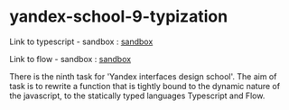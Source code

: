 # yandex-school-9-typization

Link to typescript - sandbox : [sandbox](https://www.typescriptlang.org/play/index.html#src=namespace%20ObjectMethods%20%7B%0D%0A%20%20export%20const%20hasOwnProperty%3A(key%3Astring)%20%3D%3E%20boolean%20%3D%20Object.prototype.hasOwnProperty%3B%0D%0A%20%20export%20const%20toString%3A(obj%3Aany)%20%3D%3E%20string%20%3D%20Object.prototype.toString%3B%0D%0A%7D%0D%0A%0D%0A%0D%0Ainterface%20IObjectStringKey%20%7B%0D%0A%20%20%5Bkey%3A%20string%5D%3A%20any%0D%0A%7D%0D%0A%0D%0A%2F**%0D%0A%20*%20%D0%9F%D1%80%D0%BE%D0%B2%D0%B5%D1%80%D1%8F%D0%B5%D1%82%2C%20%D1%87%D1%82%D0%BE%20%D0%BF%D0%B5%D1%80%D0%B5%D0%B4%D0%B0%D0%BD%D0%BD%D1%8B%D0%B9%20%D0%BE%D0%B1%D1%8A%D0%B5%D0%BA%D1%82%20%D1%8F%D0%B2%D0%BB%D1%8F%D0%B5%D1%82%D1%81%D1%8F%20%22%D0%BF%D0%BB%D0%BE%D1%81%D0%BA%D0%B8%D0%BC%22%20(%D1%82.%D0%B5.%20%D1%81%D0%BE%D0%B7%D0%B4%D0%B0%D0%BD%D0%BD%D1%8B%D0%BC%20%D1%81%20%D0%BF%D0%BE%D0%BC%D0%BE%D1%89%D1%8C%D1%8E%20%22%7B%7D%22%0D%0A%20*%20%D0%B8%D0%BB%D0%B8%20%22new%20object%22).%0D%0A%20*%2F%0D%0Afunction%20isPlainObject(obj%3A%20any)%20%7B%0D%0A%20%20if%20(ObjectMethods.toString.call(obj)%20!%3D%3D%20'%5Bobject%20Object%5D')%20%7B%0D%0A%20%20%20%20return%20false%3B%0D%0A%20%20%7D%0D%0A%20%20const%20prototype%3A%20Object%20%3D%20Object.getPrototypeOf(obj)%3B%0D%0A%20%20return%20prototype%20%3D%3D%3D%20null%20%7C%7C%0D%0A%20%20%20%20prototype%20%3D%3D%3D%20Object.prototype%3B%0D%0A%7D%0D%0A%0D%0A%2F**%0D%0A%20*%20%D0%9A%D0%BE%D0%BF%D0%B8%D1%80%D1%83%D0%B5%D1%82%20%D0%BF%D0%B5%D1%80%D0%B5%D1%87%D0%B8%D1%81%D0%BB%D0%B8%D0%BC%D1%8B%D0%B5%20%D1%81%D0%B2%D0%BE%D0%B9%D1%81%D1%82%D0%B2%D0%B0%20%D0%BE%D0%B4%D0%BD%D0%BE%D0%B3%D0%BE%20%D0%B8%D0%BB%D0%B8%20%D0%BD%D0%B5%D1%81%D0%BA%D0%BE%D0%BB%D1%8C%D0%BA%D0%B8%D1%85%20%D0%BE%D0%B1%D1%8A%D0%B5%D0%BA%D1%82%D0%BE%D0%B2%20%D0%B2%20%D1%86%D0%B5%D0%BB%D0%B5%D0%B2%D0%BE%D0%B9%20%D0%BE%D0%B1%D1%8A%D0%B5%D0%BA%D1%82.%0D%0A%20*%2F%0D%0Afunction%20extend(deep%3A%20boolean%2C%20target%3A%20IObjectStringKey%2C%20...sources%3A%20IObjectStringKey%5B%5D)%3A%20IObjectStringKey%3B%0D%0Afunction%20extend(target%3A%20IObjectStringKey%2C%20...sources%3A%20IObjectStringKey%5B%5D)%3A%20IObjectStringKey%3B%0D%0A%0D%0Afunction%20extend(deepOrTarget%3A%20any%2C%20targetOrFirstSource%3A%20IObjectStringKey%2C%20...restSources%3A%20IObjectStringKey%5B%5D%20)%3A%20IObjectStringKey%20%7B%0D%0A%20%20let%20deep%3A%20Boolean%3B%0D%0A%20%20let%20target%3A%20IObjectStringKey%3B%0D%0A%20%20let%20sources%3A%20IObjectStringKey%5B%5D%3B%0D%0A%20%20if%20(typeof%20deepOrTarget%20%3D%3D%3D%20'boolean')%20%7B%0D%0A%20%20%20%20deep%20%3D%20deepOrTarget%3B%0D%0A%20%20%20%20target%20%3D%20targetOrFirstSource%3B%0D%0A%20%20%20%20sources%20%3D%20restSources%3B%0D%0A%20%20%7D%20else%20%7B%0D%0A%20%20%20%20deep%20%3D%20false%3B%0D%0A%20%20%20%20target%20%3D%20deepOrTarget%3B%0D%0A%20%20%20%20sources%20%3D%20%5BtargetOrFirstSource%2C%20...restSources%5D%3B%0D%0A%20%20%7D%0D%0A%0D%0A%20%20for%20(let%20i%20%3D%200%3B%20i%20%3C%20sources.length%3B%20i%2B%2B)%20%7B%0D%0A%20%20%20%20const%20source%3A%20IObjectStringKey%20%3D%20sources%5Bi%5D%3B%0D%0A%20%20%20%20%0D%0A%20%20%20%20for%20(const%20key%20in%20source)%20%7B%0D%0A%20%20%20%20%20%20if%20(ObjectMethods.hasOwnProperty.call(source%2C%20key))%20%7B%0D%0A%20%20%20%20%20%20%20%20const%20val%3Aany%20%3D%20source%5Bkey%5D%3B%0D%0A%20%20%20%20%20%20%20%20const%20isArray%3Aboolean%20%3D%20val%20%26%26%20Array.isArray(val)%3B%0D%0A%20%20%20%20%20%20%20%20const%20isValPlainObject%3Aboolean%20%3D%20isPlainObject(val)%3B%0D%0A%20%20%20%20%20%20%20%20%0D%0A%20%20%20%20%20%20%20%20if%20(deep%20%26%26%20val%20%26%26%20(isValPlainObject%20%7C%7C%20isArray))%20%7B%0D%0A%20%20%20%20%20%20%20%20%20%20let%20clone%3Aobject%3B%0D%0A%20%20%20%20%20%20%20%20%20%20const%20src%3Aany%20%3D%20target%5Bkey%5D%3B%0D%0A%20%20%20%20%20%20%20%20%20%20if%20(isArray)%20%7B%0D%0A%20%20%20%20%20%20%20%20%20%20%20%20clone%20%3D%20src%20%26%26%20Array.isArray(src)%20%3F%20src%20%3A%20%5B%5D%3B%0D%0A%20%20%20%20%20%20%20%20%20%20%7D%20else%20%7B%0D%0A%20%20%20%20%20%20%20%20%20%20%20%20clone%20%3D%20src%20%26%26%20isPlainObject(src)%20%3F%20src%20%3A%20%7B%7D%3B%0D%0A%20%20%20%20%20%20%20%20%20%20%7D%0D%0A%20%20%20%20%20%20%20%20%20%20target%5Bkey%5D%20%3D%20extend(deep%2C%20clone%2C%20val)%3B%0D%0A%20%20%20%20%20%20%20%20%7D%0D%0A%20%20%20%20%20%20%20%20else%20%7B%0D%0A%20%20%20%20%20%20%20%20%20%20target%5Bkey%5D%20%3D%20val%3B%0D%0A%20%20%20%20%20%20%20%20%7D%0D%0A%20%20%20%20%20%20%7D%0D%0A%20%20%20%20%7D%0D%0A%20%20%7D%0D%0A%0D%0A%20%20return%20target%3B%0D%0A%7D%3B%0D%0A%0D%0A%20console.log(extend(true%2C%20%7Ba%3A%2022%7D%2C%20%7B%20b%3A%20333%7D%2C%20%7B%7D))%0D%0A%0D%0A)

Link to flow - sandbox : [sandbox](https://flow.org/try/#0PTAEAEDMBsHsHcBQiDGsB2BnALqAFgIaYDy86ACgE6wAOAppdgJ4BcoAFANZ2s6UCW6AOYBKUAF4AfKABGsWNDoF0E0MRkArOimwA6GtWyxm9XYRJkqtBswDcqDDlBGAytgHC27WJpbKmYlKgfIJCqupaOvqGxkymru6h9ojAAFSpiKCpoID4IIACIIB8IIBMIICsIHmA8iAlgEIgADSggOIgVQWggPwgZSWALCCADCCAvCA9gNIggJwgoAWAjCCAUiAlgFwgVaDlRYDcIJVVgIIg5aAARC0LBStTgBwggDwgGxxVuiW6oCsFgOwg3X39h1etBYcFgJIggDIggHIgmwDeAF8NplsvsFvtNug6PBQD5ItgNiJdCDgIhIABXdA6fgYUD8TDkaAEQQRbTYby+UD+MR-TJ4yAcBIeIS6FAEaDQCkaMQAQnE4lAAHIANpwslqTRkgC6gppdNAoEodGw6MoKkg7MwdHsCoBdLQWFwBmMsXobFJOnCkqiQmVViMJjoxEgXJEOsVytVKmNDridAk-NA6HRHNAAB8w-LQD7Tf7+QKLXoY477HrEI6JfCAOr8bB4NzMgDSPAVAr+oGFIWEUrY-lAAPsGYAgpRKAQmDm8030ExVC220wADz+STJDMAMUx2IwABU-RI6QAyDjsROd-OJYTFphh-vt9fdph1XQnvdDte5jdFni71v7y+H6SBaQXvMF0LbkRLldyBRKdB1K+V4fjeZ4Hj2x6nne57Wtg67vluoHQeBTCSM+mZkvBm5CJ+yAGk4dAAB7YHQ6AACZsJOWLYDi6BzvQqgYtRtHsGRdB0DQxCUDOBCULa2C1hBzi8fxXHjvwlA4C4sCqigdCCUeoAnroSpSTJlByZgCmgCI5qwVh169rSCqKLgbEcWwv6KMo7qmcJfHKnp2aXghOE8LZyrBOpmlsGeg5Aa526jnS-AMuwjqwAy5mcdxImefGQpWf+sqgMZCqgNFqjRVxPEOdg7oKtgcW4AKRV5WJElqbJ2pRpg3l0Jgqiqdg0nVZg7oAqAdDQFqqVRplAoaj1NXpfZ-FZexMW5fxBVeW1qjCmVomUOJkktfVkEqQ161tVKHV0nSkCwJQHB2fwqgAAy2HioCDnNGkNboijCHm138AA1O9cqjfhuB1dVbCAqo-0PZgwr8HtUZRkdJ3sL9oDcL2gj3XJ32jfSHDmKQFDUPQjBMKy7KciDcl1IjIho+joDwwAbuyfg9sD9XCojkNUwq8P4meLBJcoqh09AoCLsuZ66Fz0HsALbpRj9ji4PiABq7KEsS6CJjz8jWSoAr4irJKwZL7LS+zGOsZNQvLgLFscIrytEvr8LhmGeKYGeFN9SbJmeSgcBQgzTCzVT8OYBp-uqEtyoszwbOe6FNuu9BlOez7GBxsEGnW6L4sDuwIcoGIAD86coKAbDCjHJudd1vVpZ71O+2nefW7r9tqwbeeF8XpepQ2Mvo3qdcR9gUdMFKqhESR5FmxxdQp1CdRS4H6UD+z1f+rX7NDyPY8CgLS+6n3K8HwfdJKiqapjcqqbJPDqkhgJAXYdu4-EaRZHsH8BBsAALACdR-BRUAAAmP+qUZBsAAMwAmlvhP8T1YBCHYHfaA2Avx4Tlh6TA98gEsEfoZF+k937uHRHQf+X9QC-3-pANgQDaGzzYKACBTDQEAJoSw8BjDoH2FgYoeBiDkHYCAdLdBhpMH3wgbg-SLkn4lgFBPN+4VKAkLqMKOhjCIFSjIWwmBjg4FwH4Q1cRbogA)

There is the ninth task for 'Yandex interfaces design school'. The aim of task is to rewrite a function that is tightly bound to the dynamic nature of the javascript, to the statically typed languages Typescript and Flow.
